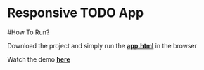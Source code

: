 # Responsive TODO App

#How To Run?

Download the project and simply run the <b><a href="app.html" target="_blank">app.html</a></b> in the browser

Watch the demo <b><a href="app.html" href="https://5f2d0cb1dad7b.htmlsave.net/">here</a></b>
